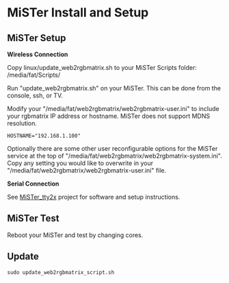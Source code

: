 # MiSTer Install and Setup

MiSTer Setup
-------
**Wireless Connection**

Copy linux/update_web2rgbmatrix.sh to your MiSTer Scripts folder: /media/fat/Scripts/

Run "update_web2rgbmatrix.sh" on your MiSTer.  This can be done from the console, ssh, or TV.

Modify your "/media/fat/web2rgbmatrix/web2rgbmatrix-user.ini" to include your rgbmatrix IP address or hostname. MiSTer does not support MDNS resolution.

```HOSTNAME="192.168.1.100"```

Optionally there are some other user reconfigurable options for the MiSTer service at the top of "/media/fat/web2rgbmatrix/web2rgbmatrix-system.ini". Copy any setting you would like to overwrite in your "/media/fat/web2rgbmatrix/web2rgbmatrix-user.ini" file.

**Serial Connection**

See [MiSTer_tty2x](https://github.com/venice1200/MiSTer_tty2x) project for software and setup instructions.

MiSTer Test
-------

Reboot your MiSTer and test by changing cores. 

Update
-------
```
sudo update_web2rgbmatrix_script.sh
```